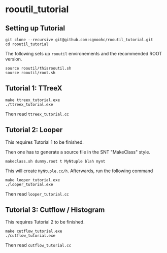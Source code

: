 # rooutil_tutorial

## Setting up Tutorial

    git clone --recursive git@github.com:sgnoohc/rooutil_tutorial.git
    cd rooutil_tutorial

The following sets up ```rooutil``` environements and the recommended ROOT version.

    source rooutil/thisrooutil.sh
    source rooutil/root.sh

## Tutorial 1: TTreeX

    make ttreex_tutorial.exe
    ./ttreex_tutorial.exe

Then read ```ttreex_tutorial.cc```

## Tutorial 2: Looper

This requires Tutorial 1 to be finished.

Then one has to generate a source file in the SNT "MakeClass" style.

    makeclass.sh dummy.root t MyNtuple blah mynt

This will create ```MyNtuple.cc/h```. Afterwards, run the following command

    make looper_tutorial.exe
    ./looper_tutorial.exe

Then read ```looper_tutorial.cc```

## Tutorial 3: Cutflow / Histogram

This requires Tutorial 2 to be finished.

    make cutflow_tutorial.exe
    ./cutflow_tutorial.exe

Then read ```cutflow_tutorial.cc```
